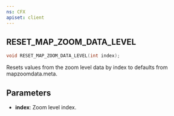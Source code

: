 ```yaml
---
ns: CFX
apiset: client
---
```

## RESET_MAP_ZOOM_DATA_LEVEL

```c
void RESET_MAP_ZOOM_DATA_LEVEL(int index);
```

Resets values from the zoom level data by index to defaults from mapzoomdata.meta.

## Parameters
* **index**: Zoom level index.
